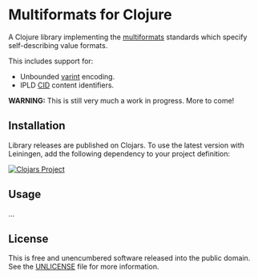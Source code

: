 Multiformats for Clojure
========================

A Clojure library implementing the
[multiformats](https://github.com/multiformats/) standards which specify
self-describing value formats.

This includes support for:
- Unbounded [varint](...) encoding.
- IPLD [CID](https://github.com/ipld/cid) content identifiers.


**WARNING:** This is still very much a work in progress. More to come!


## Installation

Library releases are published on Clojars. To use the latest version with
Leiningen, add the following dependency to your project definition:

[![Clojars Project](https://clojars.org/mvxcvi/multiformats/latest-version.svg)](https://clojars.org/mvxcvi/multiformats)


## Usage

...


## License

This is free and unencumbered software released into the public domain.
See the [UNLICENSE](UNLICENSE) file for more information.
